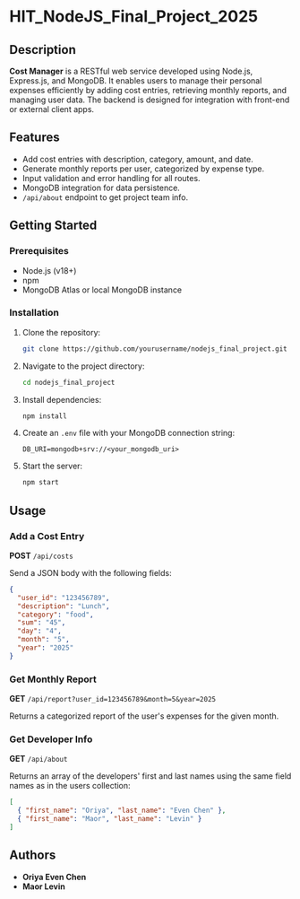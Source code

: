 # HIT_NodeJS_Final_Project_2025

## Description

**Cost Manager** is a RESTful web service developed using Node.js, Express.js, and MongoDB. It enables users to manage their personal expenses efficiently by adding cost entries, retrieving monthly reports, and managing user data. The backend is designed for integration with front-end or external client apps.

## Features

- Add cost entries with description, category, amount, and date.
- Generate monthly reports per user, categorized by expense type.
- Input validation and error handling for all routes.
- MongoDB integration for data persistence.
- `/api/about` endpoint to get project team info.

## Getting Started

### Prerequisites

- Node.js (v18+)
- npm
- MongoDB Atlas or local MongoDB instance

### Installation

1. Clone the repository:
   ```bash
   git clone https://github.com/yourusername/nodejs_final_project.git
   ```
2. Navigate to the project directory:
   ```bash
   cd nodejs_final_project
   ```
3. Install dependencies:
   ```bash
   npm install
   ```
4. Create an `.env` file with your MongoDB connection string:
   ```
   DB_URI=mongodb+srv://<your_mongodb_uri>
   ```
5. Start the server:
   ```bash
   npm start
   ```

## Usage

### Add a Cost Entry

**POST** `/api/costs`

Send a JSON body with the following fields:
```json
{
  "user_id": "123456789",
  "description": "Lunch",
  "category": "food",
  "sum": "45",
  "day": "4",
  "month": "5",
  "year": "2025"
}
```

### Get Monthly Report

**GET** `/api/report?user_id=123456789&month=5&year=2025`

Returns a categorized report of the user's expenses for the given month.

### Get Developer Info

**GET** `/api/about`

Returns an array of the developers' first and last names using the same field names as in the users collection:
```json
[
  { "first_name": "Oriya", "last_name": "Even Chen" },
  { "first_name": "Maor", "last_name": "Levin" }
]
```

## Authors

- **Oriya Even Chen**
- **Maor Levin**
